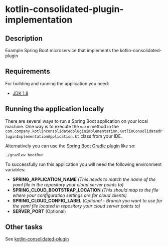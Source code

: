 # kotlin-consolidated-plugin-implementation

## Description
Example Spring Boot microservice that implements the kotlin-consolidated-plugin

## Requirements
For building and running the application you need:

- [JDK 1.8](http://www.oracle.com/technetwork/java/javase/downloads/jdk8-downloads-2133151.html)

## Running the application locally
There are several ways to run a Spring Boot application on your local machine. One way is to execute the `main` method in the `com.company.kotlinconsolidatedpluginimplementation.KotlinConsolidatedPluginImplementationApplication.kt` class from your IDE.

Alternatively you can use the [Spring Boot Gradle plugin](https://docs.spring.io/spring-boot/docs/current/reference/html/build-tool-plugins-gradle-plugin.html) like so:

```shell
./gradlew bootRun
```

To successfully run this application you will need the following environment variables:
- **SPRING_APPLICATION_NAME** *_(This needs to match the name of the yaml file in the repository your cloud server points to)_*
- **SPRING_CLOUD_BOOTSTRAP_LOCATION** *_(This should map to the file where your configuration settings are for cloud clients)_*
- **SPRING_CLOUD_CONFIG_LABEL** *_(Optional - Branch you want to use for the yaml file located in repository your cloud server points to)_*
- **SERVER_PORT** (Optional)

## Other tasks
See [kotlin-consolidated-plugin](https://github.com/diendanyoi54/kotlin-consolidated-plugin)